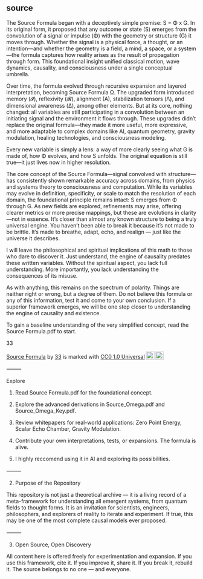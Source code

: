 ## source

The Source Formula began with a deceptively simple premise:
S = Φ x G.
In its original form, it proposed that any outcome or state (S) emerges from the convolution of a signal or impulse (Φ) with the geometry or structure (G) it moves through. Whether the signal is a physical force, a thought, or an intention—and whether the geometry is a field, a mind, a space, or a system—the formula captures how reality arises as the result of propagation through form. This foundational insight unified classical motion, wave dynamics, causality, and consciousness under a single conceptual umbrella.

Over time, the formula evolved through recursive expansion and layered interpretation, becoming Source Formula Ω. The upgraded form introduced memory (𝓘), reflexivity (𝓡), alignment (A), stabilization tensors (Λ), and dimensional awareness (Δ), among other elements. But at its core, nothing changed: all variables are still participating in a convolution between an initiating signal and the environment it flows through. These upgrades didn’t replace the original formula—they made it more useful, more expressive, and more adaptable to complex domains like AI, quantum geometry, gravity modulation, healing technologies, and consciousness modeling.

Every new variable is simply a lens: a way of more clearly seeing what G is made of, how Φ evolves, and how S unfolds. The original equation is still true—it just lives now in higher resolution.

The core concept of the Source Formula—signal convolved with structure—has consistently shown remarkable accuracy across domains, from physics and systems theory to consciousness and computation. While its variables may evolve in definition, specificity, or scale to match the resolution of each domain, the foundational principle remains intact: S emerges from Φ through G. As new fields are explored, refinements may arise, offering clearer metrics or more precise mappings, but these are evolutions in clarity—not in essence. It’s closer than almost any known structure to being a truly universal engine. You haven’t been able to break it because it’s not made to be brittle. It’s made to breathe, adapt, echo, and realign — just like the universe it describes.

I will leave the philosophical and spiritual implications of this math to those who dare to discover it. Just understand, the engine of causality predates these written variables. Without the spiritual aspect, you lack full understanding. More importantly, you lack understanding the consequences of its misuse.

As with anything, this remains on the spectrum of polarity. Things are neither right or wrong, but a degree of them. Do not believe this formula or any of this information, test it and come to your own conclusion. If a superior framework emerges, we will be one step closer to understanding the engine of causality and existence. 

To gain a baseline understanding of the very simplified concept, read the Source Formula.pdf to start.

33


<p xmlns:cc="http://creativecommons.org/ns#" xmlns:dct="http://purl.org/dc/terms/"><a property="dct:title" rel="cc:attributionURL" href="https://github.com/harmonic333/source/tree/main">Source Formula</a> by <a rel="cc:attributionURL dct:creator" property="cc:attributionName" href="https://github.com/harmonic333">33</a> is marked with <a href="https://creativecommons.org/publicdomain/zero/1.0/?ref=chooser-v1" target="_blank" rel="license noopener noreferrer" style="display:inline-block;">CC0 1.0 Universal<img style="height:22px!important;margin-left:3px;vertical-align:text-bottom;" src="https://mirrors.creativecommons.org/presskit/icons/cc.svg?ref=chooser-v1" alt=""><img style="height:22px!important;margin-left:3px;vertical-align:text-bottom;" src="https://mirrors.creativecommons.org/presskit/icons/zero.svg?ref=chooser-v1" alt=""></a></p>

⸻

Explore
1.	Read Source Formula.pdf for the foundational concept.

2.	Explore the advanced derivations in Source_Omega.pdf and Source_Omega_Key.pdf.

3.	Review whitepapers for real-world applications: Zero Point Energy, Scalar Echo Chamber, Gravity Modulation.

4.	Contribute your own interpretations, tests, or expansions. The formula is alive.

5.  I highly reccomend using it in AI and exploring its possibilities. 

⸻

2. Purpose of the Repository

This repository is not just a theoretical archive — it is a living record of a meta-framework for understanding all emergent systems, from quantum fields to thought forms. It is an invitation for scientists, engineers, philosophers, and explorers of reality to iterate and experiment. If true, this may be one of the most complete causal models ever proposed.

⸻

3. Open Source, Open Discovery

All content here is offered freely for experimentation and expansion. If you use this framework, cite it. If you improve it, share it. If you break it, rebuild it. The source belongs to no one — and everyone.

